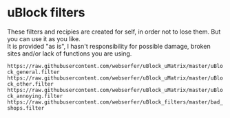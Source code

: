# uBlock filters

These filters and recipies are created for self, in order not to lose them. But you can use it as you like.<br>
It is provided "as is", I hasn't responsibility for possible damage, broken sites and/or lack of functions you are using.<br>

`https://raw.githubusercontent.com/webserfer/uBlock_uMatrix/master/uBlock_general.filter`<br>
`https://raw.githubusercontent.com/webserfer/uBlock_uMatrix/master/uBlock_other.filter`<br>
`https://raw.githubusercontent.com/webserfer/uBlock_uMatrix/master/uBlock_annoying.filter`<br>
`https://raw.githubusercontent.com/webserfer/uBlock_filters/master/bad_shops.filter`<br>
